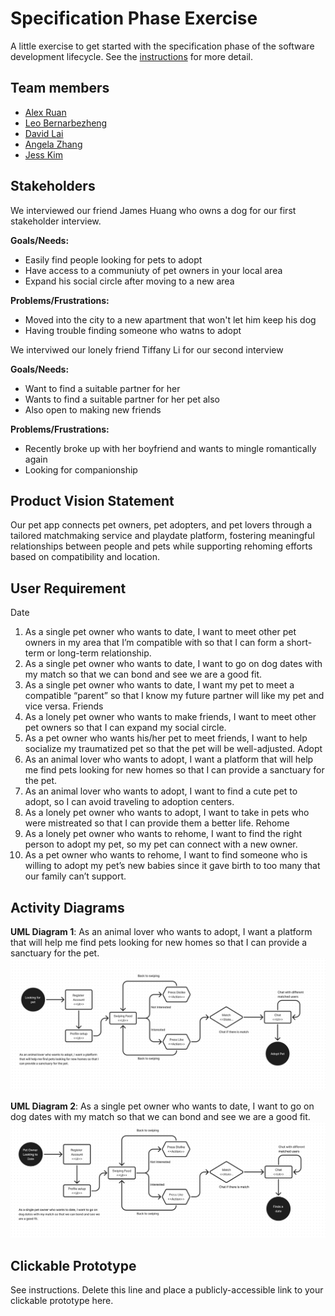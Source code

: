 # Specification Phase Exercise

A little exercise to get started with the specification phase of the software development lifecycle. See the [instructions](instructions.md) for more detail.

## Team members

- [Alex Ruan](https://github.com/axruan)
- [Leo Bernarbezheng](https://github.com/leonaurdo)
- [David Lai](https://github.com/danonymouse)
- [Angela Zhang](https://github.com/angelazzh)
- [Jess Kim](https://github.com/jessiekim0)

## Stakeholders

We interviewed our friend James Huang who owns a dog for our first stakeholder interview.

**Goals/Needs:**
- Easily find people looking for pets to adopt
- Have access to a communiuty of pet owners in your local area
- Expand his social circle after moving to a new area

**Problems/Frustrations:**
- Moved into the city to a new apartment that won't let him keep his dog
- Having trouble finding someone who watns to adopt

We interviwed our lonely friend Tiffany Li for our second interview

**Goals/Needs:**
- Want to find a suitable partner for her
- Wants to find a suitable partner for her pet also
- Also open to making new friends

**Problems/Frustrations:**
- Recently broke up with her boyfriend and wants to mingle romantically again
- Looking for companionship


## Product Vision Statement

Our pet app connects pet owners, pet adopters, and pet lovers through a tailored matchmaking service and playdate platform, fostering meaningful relationships between people and pets while supporting rehoming efforts based on compatibility and location.

## User Requirement

Date
1. As a single pet owner who wants to date, I want to meet other pet owners in my area that I’m compatible with so that I can form a short-term or long-term relationship.
2. As a single pet owner who wants to date, I want to go on dog dates with my match so that we can bond and see we are a good fit.
3. As a single pet owner who wants to date, I want my pet to meet a compatible “parent” so that I know my future partner will like my pet and vice versa.
Friends 
4. As a lonely pet owner who wants to make friends, I want to meet other pet owners so that I can expand my social circle.
5. As a pet owner who wants his/her pet to meet friends, I want to help socialize my traumatized pet so that the pet will be well-adjusted.
Adopt
6. As an animal lover who wants to adopt, I want a platform that will help me find pets looking for new homes so that I can provide a sanctuary for the pet.
7. As an animal lover who wants to adopt, I want to find a cute pet to adopt, so I can avoid traveling to adoption centers.
8. As a lonely pet owner who wants to adopt, I want to take in pets who were mistreated so that I can provide them a better life.
Rehome
9. As a lonely pet owner who wants to rehome, I want to find the right person to adopt my pet, so my pet can connect with a new owner.
10. As a pet owner who wants to rehome, I want to find someone who is willing to adopt my pet’s new babies since it gave birth to too many that our family can’t support. 


## Activity Diagrams

**UML Diagram 1**: As an animal lover who wants to adopt, I want a platform that will help me find pets looking for new homes so that I can provide a sanctuary for the pet.
<img title="uml1" alt="uml 1" src="/imgs/UML 1.png">

**UML Diagram 2**: As a single pet owner who wants to date, I want to go on dog dates with my match so that we can bond and see we are a good fit.
<img title="uml2" alt="uml 2" src="/imgs/UML 2.png">

## Clickable Prototype

See instructions. Delete this line and place a publicly-accessible link to your clickable prototype here.
